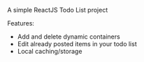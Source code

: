 A simple ReactJS Todo List project

Features:
- Add and delete dynamic containers
- Edit already posted items in your todo list
- Local caching/storage
  
